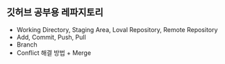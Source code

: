 ## 깃허브 공부용 레파지토리

- Working Directory, Staging Area, Loval Repository, Remote Repository
- Add, Commit, Push, Pull
- Branch
- Conflict 해결 방법 + Merge
